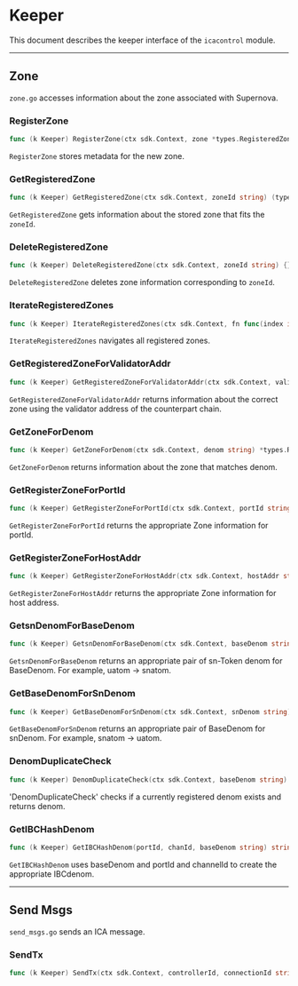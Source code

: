 # Keeper

This document describes the keeper interface of the `icacontrol` module.

---

## Zone

`zone.go` accesses information about the zone associated with Supernova.

### RegisterZone
```go
func (k Keeper) RegisterZone(ctx sdk.Context, zone *types.RegisteredZone) {}
```

`RegisterZone` stores metadata for the new zone.

### GetRegisteredZone
```go
func (k Keeper) GetRegisteredZone(ctx sdk.Context, zoneId string) (types.RegisteredZone, bool) {}
```

`GetRegisteredZone` gets information about the stored zone that fits the `zoneId`.

### DeleteRegisteredZone
```go
func (k Keeper) DeleteRegisteredZone(ctx sdk.Context, zoneId string) {}
```

`DeleteRegisteredZone` deletes zone information corresponding to `zoneId`.

### IterateRegisteredZones
```go
func (k Keeper) IterateRegisteredZones(ctx sdk.Context, fn func(index int64, zoneInfo types.RegisteredZone) (stop bool)) {}
```

`IterateRegisteredZones` navigates all registered zones.

### GetRegisteredZoneForValidatorAddr
```go
func (k Keeper) GetRegisteredZoneForValidatorAddr(ctx sdk.Context, validatorAddr string) *types.RegisteredZone {}
```

`GetRegisteredZoneForValidatorAddr` returns information about the correct zone using the validator address of the counterpart chain.

### GetZoneForDenom
```go
func (k Keeper) GetZoneForDenom(ctx sdk.Context, denom string) *types.RegisteredZone {}
```

`GetZoneForDenom` returns information about the zone that matches denom.

### GetRegisterZoneForPortId
```go
func (k Keeper) GetRegisterZoneForPortId(ctx sdk.Context, portId string) (*types.RegisteredZone, bool) {}
```

`GetRegisterZoneForPortId` returns the appropriate Zone information for portId.

### GetRegisterZoneForHostAddr
```go
func (k Keeper) GetRegisterZoneForHostAddr(ctx sdk.Context, hostAddr string) (*types.RegisteredZone, bool) {]
```

`GetRegisterZoneForHostAddr` returns the appropriate Zone information for host address.

### GetsnDenomForBaseDenom
```go
func (k Keeper) GetsnDenomForBaseDenom(ctx sdk.Context, baseDenom string) string {}
```

`GetsnDenomForBaseDenom` returns an appropriate pair of sn-Token denom for BaseDenom.
For example, uatom -> snatom.

### GetBaseDenomForSnDenom
```go
func (k Keeper) GetBaseDenomForSnDenom(ctx sdk.Context, snDenom string) string {}
```

`GetBaseDenomForSnDenom` returns an appropriate pair of BaseDenom for snDenom.
For example, snatom -> uatom.

### DenomDuplicateCheck
```go
func (k Keeper) DenomDuplicateCheck(ctx sdk.Context, baseDenom string) string {}
```

'DenomDuplicateCheck' checks if a currently registered denom exists and returns denom.

### GetIBCHashDenom
```go
func (k Keeper) GetIBCHashDenom(portId, chanId, baseDenom string) string {}
```

`GetIBCHashDenom` uses baseDenom and portId and channelId to create the appropriate IBCdenom.

---

## Send Msgs
`send_msgs.go` sends an ICA message.

### SendTx
```go
func (k Keeper) SendTx(ctx sdk.Context, controllerId, connectionId string, msgs []sdk.Msg) error {}
```
